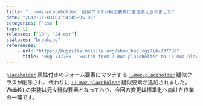 ```yaml
---
title: "`:-moz-placeholder` 疑似クラスが疑似要素に置き換えられました"
date: "2012-12-03T03:54:45-05:00"
categories: ["css"]
tags: []
releases: ["19", "24-esr"]
statuses: "breaking"
references:
    - url: "https://bugzilla.mozilla.org/show_bug.cgi?id=737786"
      title: "Bug 737786 – Switch from :-moz-placeholder to ::-moz-placeholder (pseudo-class to pseudo-element)"
---
```

[`placeholder`](https://developer.mozilla.org/docs/HTML/HTML5/Forms_in_HTML5#placeholder_.E5.B1.9E.E6.80.A7) 属性付きのフォーム要素にマッチする [`:-moz-placeholder`](https://developer.mozilla.org/docs/CSS/:-moz-placeholder) 疑似クラスが削除され、代わりに [`::-moz-placeholder`](https://developer.mozilla.org/docs/CSS/::-moz-placeholder) 疑似要素が追加されました。WebKit の実装は元々疑似要素となっており、今回の変更は標準化へ向けた作業の一環です。
